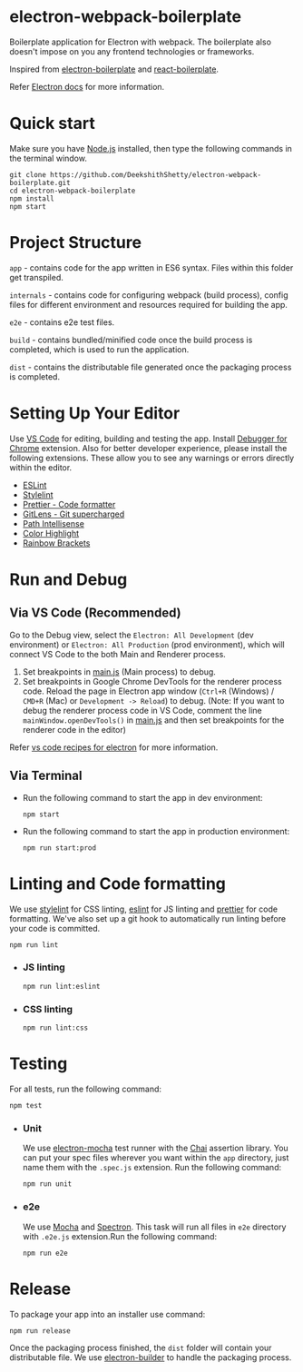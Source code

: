 # electron-webpack-boilerplate 
Boilerplate application for Electron with webpack. The boilerplate also doesn't impose on you any frontend technologies or frameworks.

Inspired from [electron-boilerplate](https://github.com/szwacz/electron-boilerplate) and [react-boilerplate](https://github.com/react-boilerplate/react-boilerplate).

Refer [Electron docs](https://electronjs.org/docs) for more information.

# Quick start
Make sure you have [Node.js](https://nodejs.org) installed, then type the following commands in the terminal window.
```
git clone https://github.com/DeekshithShetty/electron-webpack-boilerplate.git
cd electron-webpack-boilerplate
npm install
npm start
```

# Project Structure

`app` - contains code for the app written in ES6 syntax. Files within this folder get transpiled.

`internals` - contains code for configuring webpack (build process), config files for different environment and resources required for building the app.

`e2e` - contains e2e test files.

`build` - contains bundled/minified code once the build process is completed, which is used to run the application.

`dist` - contains the distributable file generated once the packaging process is completed.

# Setting Up Your Editor
Use [VS Code](https://code.visualstudio.com/) for editing, building and testing the app. Install [Debugger for Chrome](https://marketplace.visualstudio.com/items?itemName=msjsdiag.debugger-for-chrome) extension. Also for better developer experience, please install the following extensions. These allow you to see any warnings or errors directly within the editor.

+ [ESLint](https://marketplace.visualstudio.com/items?itemName=dbaeumer.vscode-eslint)
+ [Stylelint](https://marketplace.visualstudio.com/items?itemName=shinnn.stylelint)
+ [Prettier - Code formatter](https://marketplace.visualstudio.com/items?itemName=esbenp.prettier-vscode)
+ [GitLens - Git supercharged](https://marketplace.visualstudio.com/items?itemName=eamodio.gitlens)
+ [Path Intellisense](https://marketplace.visualstudio.com/items?itemName=christian-kohler.path-intellisense)
+ [Color Highlight](https://marketplace.visualstudio.com/items?itemName=naumovs.color-highlight)
+ [Rainbow Brackets](https://marketplace.visualstudio.com/items?itemName=2gua.rainbow-brackets)


# Run and Debug
## Via VS Code (Recommended)
Go to the Debug view, select the `Electron: All Development` (dev environment) or `Electron: All Production` (prod environment), which will connect VS Code to the both Main and Renderer process.

1. Set breakpoints in [main.js](./app/main.js) (Main process) to debug. 
2. Set breakpoints in Google Chrome DevTools for the renderer process code. Reload the page in Electron app window (`Ctrl+R` (Windows) / `CMD+R` (Mac) or `Development -> Reload`) to debug. (Note: If you want to debug the renderer process code in VS Code, comment the line `mainWindow.openDevTools()` in [main.js](./app/main.js) and then set breakpoints for the renderer code in the editor)

Refer [vs code recipes for electron](https://github.com/Microsoft/vscode-recipes/tree/master/Electron) for more information. 


## Via Terminal
+ Run the following command to start the app in dev environment:
  ```
  npm start
  ```
+ Run the following command to start the app in production environment:
  ```
  npm run start:prod
  ```

# Linting and Code formatting
We use [stylelint](https://stylelint.io/) for CSS linting, [eslint](http://eslint.org/) for JS linting and [prettier](https://prettier.io/) for code formatting. We've also set up a git hook to automatically run linting before your code is committed.
```
npm run lint
```

+ ### JS linting
  ```
  npm run lint:eslint
  ```

+ ### CSS linting
  ```
  npm run lint:css
  ```


# Testing
For all tests, run the following command:
  ```
  npm test
  ```
+ ### Unit
  We use [electron-mocha](https://github.com/jprichardson/electron-mocha) test runner with the [Chai](http://chaijs.com/api/assert/) assertion library. You can put your spec files wherever you want within the `app` directory, just name them with the `.spec.js` extension. Run the following command:
  ```
  npm run unit
  ```
+ ### e2e
  We use [Mocha](https://mochajs.org/) and [Spectron](http://electron.atom.io/spectron/). This task will run all files in `e2e` directory with `.e2e.js` extension.Run the following command:
  ```
  npm run e2e
  ```
# Release
To package your app into an installer use command:
```
npm run release
```
Once the packaging process finished, the `dist` folder will contain your distributable file. We use [electron-builder](https://github.com/electron-userland/electron-builder) to handle the packaging process.